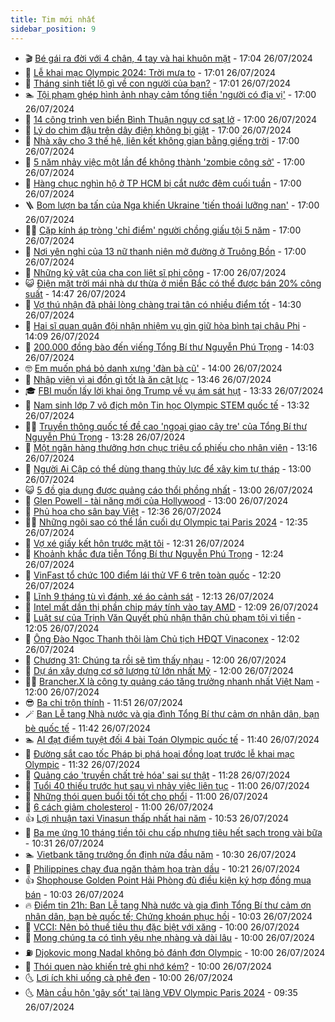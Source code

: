 ```yaml
---
title: Tim mới nhất
sidebar_position: 9
---
```


<!-- vnexpress-tin-moi-nhat:START -->
- 🎬 [Bé gái ra đời với 4 chân, 4 tay và hai khuôn mặt](https://vnexpress.net/be-gai-ra-doi-voi-4-chan-4-tay-va-hai-khuon-mat-4773844.html) - 17:04 26/07/2024
- 🐎 [Lễ khai mạc Olympic 2024: Trời mưa to](https://vnexpress.net/truc-tiep-le-khai-mac-olympic-paris-2024-4774506.html) - 17:01 26/07/2024
- 🦍 [Tháng sinh tiết lộ gì về con người của bạn?](https://vnexpress.net/thang-sinh-tiet-lo-gi-ve-con-nguoi-cua-ban-4773784.html) - 17:01 26/07/2024
- 🏊 [Tội phạm ghép hình ảnh nhạy cảm tống tiền &#39;người có địa vị&#39;](https://vnexpress.net/toi-pham-ghep-hinh-anh-nhay-cam-tong-tien-nguoi-co-dia-vi-4774570.html) - 17:00 26/07/2024
- 🎊 [14 công trình ven biển Bình Thuận nguy cơ sạt lở](https://vnexpress.net/14-cong-trinh-ven-bien-binh-thuan-nguy-co-sat-lo-4774552.html) - 17:00 26/07/2024
- 🎃 [Lý do chim đậu trên dây điện không bị giật](https://vnexpress.net/ly-do-chim-dau-tren-day-dien-khong-bi-giat-4774548.html) - 17:00 26/07/2024
- 🧰 [Nhà xây cho 3 thế hệ, liên kết không gian bằng giếng trời](https://vnexpress.net/nha-xay-cho-3-the-he-lien-ket-khong-gian-bang-gieng-troi-4774536.html) - 17:00 26/07/2024
- 🔭 [5 năm nhảy việc một lần để không thành &#39;zombie công sở&#39;](https://vnexpress.net/5-nam-nhay-viec-mot-lan-de-khong-thanh-zombie-cong-so-4774528.html) - 17:00 26/07/2024
- 🫶 [Hàng chục nghìn hộ ở TP HCM bị cắt nước đêm cuối tuần](https://vnexpress.net/hang-chuc-nghin-ho-o-tp-hcm-bi-cat-nuoc-dem-cuoi-tuan-4774499.html) - 17:00 26/07/2024
- 🪜 [Bom lượn ba tấn của Nga khiến Ukraine &#39;tiến thoái lưỡng nan&#39;](https://vnexpress.net/bom-luon-ba-tan-cua-nga-khien-ukraine-tien-thoai-luong-nan-4774460.html) - 17:00 26/07/2024
- 👨‍🏫 [Cặp kính áp tròng &#39;chỉ điểm&#39; người chồng giấu tội 5 năm](https://vnexpress.net/cap-kinh-ap-trong-vach-mat-nguoi-chong-giau-toi-5-nam-4773805.html) - 17:00 26/07/2024
- 🎊 [Nơi yên nghỉ của 13 nữ thanh niên mở đường ở Truông Bồn](https://vnexpress.net/noi-yen-nghi-cua-13-nu-thanh-nien-mo-duong-o-truong-bon-4773652.html) - 17:00 26/07/2024
- 🎊 [Những kỷ vật của cha con liệt sĩ phi công](https://vnexpress.net/nhung-ky-vat-cua-cha-con-liet-si-phi-cong-4771504.html) - 17:00 26/07/2024
- 😺 [Điện mặt trời mái nhà dư thừa ở miền Bắc có thể được bán 20% công suất](https://vnexpress.net/dien-mat-troi-mai-nha-du-thua-o-mien-bac-co-the-duoc-ban-20-cong-suat-4774574.html) - 14:47 26/07/2024
- 🐘 [Vợ thú nhận đã phải lòng chàng trai tân có nhiều điểm tốt](https://vnexpress.net/vo-thu-nhan-da-phai-long-chang-trai-tan-co-nhieu-diem-tot-4774496.html) - 14:30 26/07/2024
- 🌁 [Hai sĩ quan quân đội nhận nhiệm vụ gìn giữ hòa bình tại châu Phi](https://vnexpress.net/hai-si-quan-quan-doi-nhan-nhiem-vu-gin-giu-hoa-binh-tai-chau-phi-4774515.html) - 14:09 26/07/2024
- 🐲 [200.000 đồng bào đến viếng Tổng Bí thư Nguyễn Phú Trọng](https://vnexpress.net/200-000-dong-bao-den-vieng-tong-bi-thu-nguyen-phu-trong-4774237.html) - 14:03 26/07/2024
- 🤓 [Em muốn phá bỏ danh xưng &#39;đàn bà cũ&#39;](https://vnexpress.net/em-muon-pha-bo-danh-xung-dan-ba-cu-4774314.html) - 14:00 26/07/2024
- 💪 [Nhập viện vì ai đồn gì tốt là ăn cật lực](https://vnexpress.net/nhap-vien-vi-ai-don-gi-tot-la-an-cat-luc-4774355.html) - 13:46 26/07/2024
- 🎓 [FBI muốn lấy lời khai ông Trump về vụ ám sát hụt](https://vnexpress.net/fbi-muon-lay-loi-khai-ong-trump-ve-vu-am-sat-hut-4774569.html) - 13:33 26/07/2024
- 🫣 [Nam sinh lớp 7 vô địch môn Tin học Olympic STEM quốc tế](https://vnexpress.net/nam-sinh-lop-7-vo-dich-mon-tin-hoc-olympic-stem-quoc-te-4773777.html) - 13:32 26/07/2024
- 🧑‍💻 [Truyền thông quốc tế đề cao &#39;ngoại giao cây tre&#39; của Tổng Bí thư Nguyễn Phú Trọng](https://vnexpress.net/truyen-thong-quoc-te-de-cao-ngoai-giao-cay-tre-cua-tong-bi-thu-nguyen-phu-trong-4774483.html) - 13:28 26/07/2024
- 🐲 [Một ngân hàng thưởng hơn chục triệu cổ phiếu cho nhân viên](https://vnexpress.net/vib-thuong-hang-trieu-co-phieu-cho-2-000-nhan-vien-4774553.html) - 13:16 26/07/2024
- 🌝 [Người Ai Cập có thể dùng thang thủy lực để xây kim tự tháp](https://vnexpress.net/nguoi-ai-cap-co-the-dung-thang-thuy-luc-de-xay-kim-tu-thap-4774293.html) - 13:00 26/07/2024
- 😺 [5 đồ gia dụng được quảng cáo thổi phồng nhất](https://vnexpress.net/5-do-gia-dung-duoc-quang-cao-thoi-phong-nhat-4773028.html) - 13:00 26/07/2024
- 🐎 [Glen Powell - tài năng mới của Hollywood](https://vnexpress.net/glen-powell-tai-nang-moi-cua-hollywood-4772941.html) - 13:00 26/07/2024
- 🎡 [Phủ hoa cho sân bay Việt](https://vnexpress.net/phu-hoa-cho-san-bay-viet-4773787.html) - 12:36 26/07/2024
- 👨‍🏫 [Những ngôi sao có thể lần cuối dự Olympic tại Paris 2024](https://vnexpress.net/nhung-ngoi-sao-co-the-lan-cuoi-du-olympic-tai-paris-2024-4774568.html) - 12:35 26/07/2024
- 🦆 [Vợ xé giấy kết hôn trước mặt tôi](https://vnexpress.net/vo-xe-giay-ket-hon-truoc-mat-toi-4774495.html) - 12:31 26/07/2024
- 🚦 [Khoảnh khắc đưa tiễn Tổng Bí thư Nguyễn Phú Trọng](https://vnexpress.net/khoanh-khac-dua-tien-tong-bi-thu-nguyen-phu-trong-4774490.html) - 12:24 26/07/2024
- 💫 [VinFast tổ chức 100 điểm lái thử VF 6 trên toàn quốc](https://vnexpress.net/vinfast-to-chuc-100-diem-lai-thu-vf-6-tren-toan-quoc-4774566.html) - 12:20 26/07/2024
- 🎉 [Lĩnh 9 tháng tù vì đánh, xé áo cảnh sát](https://vnexpress.net/linh-9-thang-tu-vi-danh-xe-ao-canh-sat-4774557.html) - 12:13 26/07/2024
- 🌋 [Intel mất dần thị phần chip máy tính vào tay AMD](https://vnexpress.net/intel-mat-dan-thi-phan-chip-may-tinh-vao-tay-amd-4774261.html) - 12:09 26/07/2024
- 🤖 [Luật sư của Trịnh Văn Quyết phủ nhận thân chủ phạm tội vì tiền](https://vnexpress.net/luat-su-cua-trinh-van-quyet-phu-nhan-than-chu-pham-toi-vi-tien-4774538.html) - 12:05 26/07/2024
- 🦏 [Ông Đào Ngọc Thanh thôi làm Chủ tịch HĐQT Vinaconex](https://vnexpress.net/ong-dao-ngoc-thanh-thoi-lam-chu-tich-hdqt-vinaconex-4774560.html) - 12:02 26/07/2024
- 🦩 [Chương 31: Chúng ta rồi sẽ tìm thấy nhau](https://vnexpress.net/chuong-31-chung-ta-roi-se-tim-thay-nhau-4774320.html) - 12:00 26/07/2024
- 👺 [Dự án xây dựng cơ sở lượng tử lớn nhất Mỹ](https://vnexpress.net/du-an-xay-dung-co-so-luong-tu-lon-nhat-my-4774292.html) - 12:00 26/07/2024
- 🧑‍🏫 [Brancher.X là công ty quảng cáo tăng trưởng nhanh nhất Việt Nam](https://vnexpress.net/brancher-x-la-cong-ty-quang-cao-tang-truong-nhanh-nhat-viet-nam-4771786.html) - 12:00 26/07/2024
- 😎 [Ba chỉ trộn thính](https://vnexpress.net/ba-chi-tron-thinh-4774505.html) - 11:51 26/07/2024
- 🪄 [Ban Lễ tang Nhà nước và gia đình Tổng Bí thư cảm ơn nhân dân, bạn bè quốc tế](https://vnexpress.net/ban-le-tang-nha-nuoc-va-gia-dinh-tong-bi-thu-cam-on-nhan-dan-ban-be-quoc-te-4774561.html) - 11:42 26/07/2024
- 🏊 [AI đạt điểm tuyệt đối 4 bài Toán Olympic quốc tế](https://vnexpress.net/ai-dat-diem-tuyet-doi-4-bai-toan-olympic-quoc-te-4774288.html) - 11:40 26/07/2024
- 💃 [Đường sắt cao tốc Pháp bị phá hoại đồng loạt trước lễ khai mạc Olympic](https://vnexpress.net/duong-sat-cao-toc-phap-bi-pha-hoai-dong-loat-truoc-le-khai-mac-olympic-4774532.html) - 11:32 26/07/2024
- 🦆 [Quảng cáo &#39;truyền chất trẻ hóa&#39; sai sự thật](https://vnexpress.net/quang-cao-truyen-chat-tre-hoa-sai-su-that-4774534.html) - 11:28 26/07/2024
- 🎊 [Tuổi 40 thiếu trước hụt sau vì nhảy việc liên tục](https://vnexpress.net/tuoi-40-thieu-truoc-hut-sau-vi-nhay-viec-lien-tuc-4774525.html) - 11:00 26/07/2024
- 👺 [Những thói quen buổi tối tốt cho phổi](https://vnexpress.net/nhung-thoi-quen-buoi-toi-tot-cho-phoi-4774472.html) - 11:00 26/07/2024
- 🎡 [6 cách giảm cholesterol](https://vnexpress.net/6-cach-giam-cholesterol-4774356.html) - 11:00 26/07/2024
- 👍 [Lợi nhuận taxi Vinasun thấp nhất hai năm](https://vnexpress.net/loi-nhuan-taxi-vinasun-thap-nhat-hai-nam-4774527.html) - 10:53 26/07/2024
- 🐎 [Ba mẹ ứng 10 tháng tiền tôi chu cấp nhưng tiêu hết sạch trong vài bữa](https://vnexpress.net/ba-me-ung-10-thang-tien-toi-chu-cap-nhung-tieu-het-sach-trong-vai-bua-4774393.html) - 10:31 26/07/2024
- 🏊 [Vietbank tăng trưởng ổn định nửa đầu năm](https://vnexpress.net/vietbank-tang-truong-on-dinh-nua-dau-nam-4774533.html) - 10:30 26/07/2024
- 🦩 [Philippines chạy đua ngăn thảm họa tràn dầu](https://vnexpress.net/philippines-chay-dua-ngan-tham-hoa-tran-dau-4774462.html) - 10:21 26/07/2024
- 👍 [Shophouse Golden Point Hải Phòng đủ điều kiện ký hợp đồng mua bán](https://vnexpress.net/shophouse-golden-point-hai-phong-du-dieu-kien-ky-hop-dong-mua-ban-4774464.html) - 10:03 26/07/2024
- 🔥 [Điểm tin 21h: Ban Lễ tang Nhà nước và gia đình Tổng Bí thư cảm ơn nhân dân, bạn bè quốc tế; Chứng khoán phục hồi](https://vnexpress.net/diem-tin-21h-ban-le-tang-nha-nuoc-va-gia-dinh-tong-bi-thu-cam-on-nhan-dan-ban-be-quoc-te-chung-khoan-phuc-hoi-4774531.html) - 10:03 26/07/2024
- 💄 [VCCI: Nên bỏ thuế tiêu thụ đặc biệt với xăng](https://vnexpress.net/vcci-nen-bo-thue-tieu-thu-dac-biet-voi-xang-4774488.html) - 10:00 26/07/2024
- 🤡 [Mong chúng ta có tình yêu nhẹ nhàng và dài lâu](https://vnexpress.net/mong-chung-ta-co-tinh-yeu-nhe-nhang-va-dai-lau-4774313.html) - 10:00 26/07/2024
- ⛽️ [Djokovic mong Nadal không bỏ đánh đơn Olympic](https://vnexpress.net/djokovic-mong-nadal-khong-bo-danh-don-olympic-4774452.html) - 10:00 26/07/2024
- 🚀 [Thói quen nào khiến trẻ ghi nhớ kém?](https://vnexpress.net/thoi-quen-nao-khien-tre-ghi-nho-kem-4774447.html) - 10:00 26/07/2024
- 🌜 [Lợi ích khi uống cà phê đen](https://vnexpress.net/loi-ich-khi-uong-ca-phe-den-4774391.html) - 10:00 26/07/2024
- 🌜 [Màn cầu hôn &#39;gây sốt&#39; tại làng VĐV Olympic Paris 2024](https://vnexpress.net/man-cau-hon-gay-sot-tai-lang-vdv-olympic-paris-2024-4774487.html) - 09:35 26/07/2024<!-- vnexpress-tin-moi-nhat:END -->

